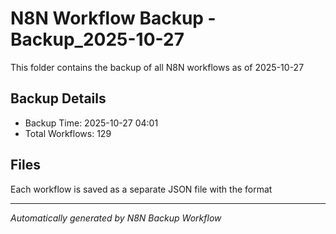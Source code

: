 # N8N Workflow Backup - Backup_2025-10-27

This folder contains the backup of all N8N workflows as of 2025-10-27

## Backup Details
- Backup Time: 2025-10-27 04:01
- Total Workflows: 129

## Files
Each workflow is saved as a separate JSON file with the format

---
*Automatically generated by N8N Backup Workflow*